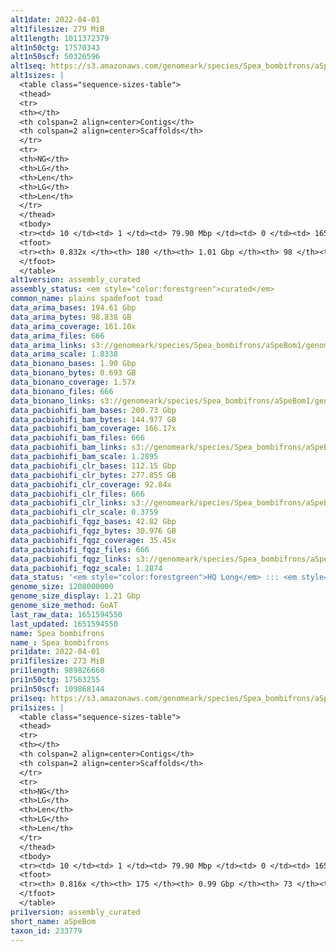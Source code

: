 ```yaml
---
alt1date: 2022-04-01
alt1filesize: 279 MiB
alt1length: 1011372379
alt1n50ctg: 17570343
alt1n50scf: 50326596
alt1seq: https://s3.amazonaws.com/genomeark/species/Spea_bombifrons/aSpeBom1/assembly_curated/aSpeBom1.alt.cur.20220401.fasta.gz
alt1sizes: |
  <table class="sequence-sizes-table">
  <thead>
  <tr>
  <th></th>
  <th colspan=2 align=center>Contigs</th>
  <th colspan=2 align=center>Scaffolds</th>
  </tr>
  <tr>
  <th>NG</th>
  <th>LG</th>
  <th>Len</th>
  <th>LG</th>
  <th>Len</th>
  </tr>
  </thead>
  <tbody>
  <tr><td> 10 </td><td> 1 </td><td> 79.90 Mbp </td><td> 0 </td><td> 165.48 Mbp </td></tr>  <tr><td> 20 </td><td> 3 </td><td> 53.27 Mbp </td><td> 1 </td><td> 132.52 Mbp </td></tr>  <tr><td> 30 </td><td> 5 </td><td> 45.05 Mbp </td><td> 2 </td><td> 112.72 Mbp </td></tr>  <tr><td> 40 </td><td> 9 </td><td> 21.17 Mbp </td><td> 3 </td><td> 109.39 Mbp </td></tr>  <tr style="background-color:#cccccc;"><td> 50 </td><td> 15 </td><td> 17.57 Mbp </td><td> 5 </td><td> 50.33 Mbp </td></tr>  <tr><td> 60 </td><td> 24 </td><td> 9.88 Mbp </td><td> 7 </td><td> 39.45 Mbp </td></tr>  <tr><td> 70 </td><td> 39 </td><td> 5.63 Mbp </td><td> 11 </td><td> 25.66 Mbp </td></tr>  <tr><td> 80 </td><td> 74 </td><td> 1.74 Mbp </td><td> 20 </td><td> 6.53 Mbp </td></tr>  <tr><td> 90 </td><td> 0 </td><td>  </td><td> 0 </td><td>  </td></tr>  <tr><td> 100 </td><td> 0 </td><td>  </td><td> 0 </td><td>  </td></tr>  </tbody>
  <tfoot>
  <tr><th> 0.832x </th><th> 180 </th><th> 1.01 Gbp </th><th> 98 </th><th> 1.01 Gbp </th></tr>
  </tfoot>
  </table>
alt1version: assembly_curated
assembly_status: <em style="color:forestgreen">curated</em>
common_name: plains spadefoot toad
data_arima_bases: 194.61 Gbp
data_arima_bytes: 98.838 GB
data_arima_coverage: 161.10x
data_arima_files: 666
data_arima_links: s3://genomeark/species/Spea_bombifrons/aSpeBom1/genomic_data/arima/<br>
data_arima_scale: 1.8338
data_bionano_bases: 1.90 Gbp
data_bionano_bytes: 0.693 GB
data_bionano_coverage: 1.57x
data_bionano_files: 666
data_bionano_links: s3://genomeark/species/Spea_bombifrons/aSpeBom1/genomic_data/bionano/<br>
data_pacbiohifi_bam_bases: 200.73 Gbp
data_pacbiohifi_bam_bytes: 144.977 GB
data_pacbiohifi_bam_coverage: 166.17x
data_pacbiohifi_bam_files: 666
data_pacbiohifi_bam_links: s3://genomeark/species/Spea_bombifrons/aSpeBom1/genomic_data/pacbio_hifi/<br>
data_pacbiohifi_bam_scale: 1.2895
data_pacbiohifi_clr_bases: 112.15 Gbp
data_pacbiohifi_clr_bytes: 277.855 GB
data_pacbiohifi_clr_coverage: 92.84x
data_pacbiohifi_clr_files: 666
data_pacbiohifi_clr_links: s3://genomeark/species/Spea_bombifrons/aSpeBom1/genomic_data/pacbio_hifi/<br>
data_pacbiohifi_clr_scale: 0.3759
data_pacbiohifi_fqgz_bases: 42.82 Gbp
data_pacbiohifi_fqgz_bytes: 30.976 GB
data_pacbiohifi_fqgz_coverage: 35.45x
data_pacbiohifi_fqgz_files: 666
data_pacbiohifi_fqgz_links: s3://genomeark/species/Spea_bombifrons/aSpeBom1/genomic_data/pacbio_hifi/<br>
data_pacbiohifi_fqgz_scale: 1.2874
data_status: '<em style="color:forestgreen">HQ Long</em> ::: <em style="color:lightgray">Long</em> ::: <em style="color:forestgreen">Short</em> ::: <em style="color:forestgreen">Phasing</em> ::: <em style="color:forestgreen">Scaffolding</em>'
genome_size: 1208000000
genome_size_display: 1.21 Gbp
genome_size_method: GoAT
last_raw_data: 1651594550
last_updated: 1651594550
name: Spea bombifrons
name_: Spea_bombifrons
pri1date: 2022-04-01
pri1filesize: 273 MiB
pri1length: 989826660
pri1n50ctg: 17563255
pri1n50scf: 109868144
pri1seq: https://s3.amazonaws.com/genomeark/species/Spea_bombifrons/aSpeBom1/assembly_curated/aSpeBom1.pri.cur.20220401.fasta.gz
pri1sizes: |
  <table class="sequence-sizes-table">
  <thead>
  <tr>
  <th></th>
  <th colspan=2 align=center>Contigs</th>
  <th colspan=2 align=center>Scaffolds</th>
  </tr>
  <tr>
  <th>NG</th>
  <th>LG</th>
  <th>Len</th>
  <th>LG</th>
  <th>Len</th>
  </tr>
  </thead>
  <tbody>
  <tr><td> 10 </td><td> 1 </td><td> 79.90 Mbp </td><td> 0 </td><td> 165.48 Mbp </td></tr>  <tr><td> 20 </td><td> 3 </td><td> 53.27 Mbp </td><td> 1 </td><td> 143.22 Mbp </td></tr>  <tr><td> 30 </td><td> 5 </td><td> 45.05 Mbp </td><td> 2 </td><td> 123.69 Mbp </td></tr>  <tr><td> 40 </td><td> 9 </td><td> 21.17 Mbp </td><td> 3 </td><td> 114.15 Mbp </td></tr>  <tr style="background-color:#cccccc;"><td> 50 </td><td> 15 </td><td style="background-color:#88ff88;"> 17.56 Mbp </td><td> 4 </td><td style="background-color:#88ff88;"> 109.87 Mbp </td></tr>  <tr><td> 60 </td><td> 24 </td><td> 9.88 Mbp </td><td> 6 </td><td> 47.42 Mbp </td></tr>  <tr><td> 70 </td><td> 39 </td><td> 5.61 Mbp </td><td> 9 </td><td> 41.78 Mbp </td></tr>  <tr><td> 80 </td><td> 83 </td><td> 1.18 Mbp </td><td> 12 </td><td> 29.27 Mbp </td></tr>  <tr><td> 90 </td><td> 0 </td><td>  </td><td> 0 </td><td>  </td></tr>  <tr><td> 100 </td><td> 0 </td><td>  </td><td> 0 </td><td>  </td></tr>  </tbody>
  <tfoot>
  <tr><th> 0.816x </th><th> 175 </th><th> 0.99 Gbp </th><th> 73 </th><th> 0.99 Gbp </th></tr>
  </tfoot>
  </table>
pri1version: assembly_curated
short_name: aSpeBom
taxon_id: 233779
---
```

